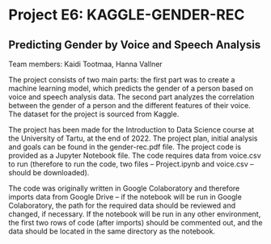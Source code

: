 # Project E6: KAGGLE-GENDER-REC
## Predicting Gender by Voice and Speech Analysis
Team members: Kaidi Tootmaa, Hanna Vallner 

The project consists of two main parts: the first part was to create a machine learning model, which predicts the gender of a person based on voice and speech analysis data. The second part analyzes the correlation between the gender of a person and the different features of their voice. The dataset for the project is sourced from Kaggle.

The project has been made for the Introduction to Data Science course at the University of Tartu, at the end of 2022.
The project plan, initial analysis and goals can be found in the gender-rec.pdf file.
The project code is provided as a Jupyter Notebook file. The code requires data from voice.csv to run (therefore to run the code, two files – Project.ipynb and voice.csv – should be downloaded).

The code was originally written in Google Colaboratory and therefore imports data from Google Drive – if the notebook will be run in Google Colaboratory, the path for the required data should be reviewed and changed, if necessary. If the notebook will be run in any other environment, the first two rows of code (after imports) should be commented out, and the data should be located in the same directory as the notebook.
